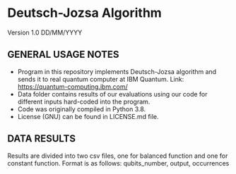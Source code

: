 # Deutsch-Jozsa Algorithm 
Version 1.0 DD/MM/YYYY

## GENERAL USAGE NOTES

- Program in this repository implements Deutsch-Jozsa algorithm and sends it to real quantum computer at IBM Quantum. Link: https://quantum-computing.ibm.com/
- Data folder contains results of our evaluations using our code for different inputs hard-coded into the program.
- Code was originally compiled in Python 3.8.
- License (GNU) can be found in LICENSE.md file.

## DATA RESULTS

Results are divided into two csv files, one for balanced function and one for constant function.
Format is as follows:
qubits_number, output, occurrences
